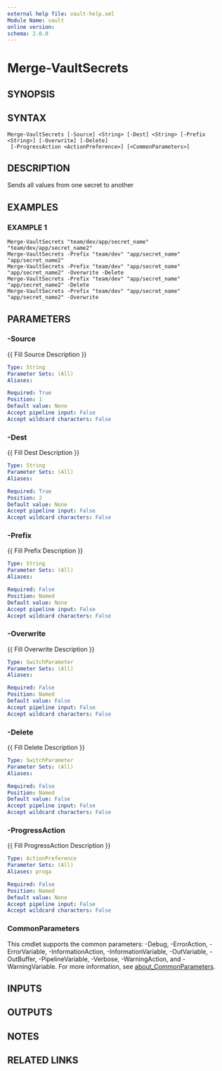 ```yaml
---
external help file: vault-help.xml
Module Name: vault
online version:
schema: 2.0.0
---
```


# Merge-VaultSecrets

## SYNOPSIS

## SYNTAX

```
Merge-VaultSecrets [-Source] <String> [-Dest] <String> [-Prefix <String>] [-Overwrite] [-Delete]
 [-ProgressAction <ActionPreference>] [<CommonParameters>]
```

## DESCRIPTION
Sends all values from one secret to another

## EXAMPLES

### EXAMPLE 1
```
Merge-VaultSecrets "team/dev/app/secret_name" "team/dev/app/secret_name2"
Merge-VaultSecrets -Prefix "team/dev" "app/secret_name" "app/secret_name2"
Merge-VaultSecrets -Prefix "team/dev" "app/secret_name" "app/secret_name2" -Overwrite -Delete
Merge-VaultSecrets -Prefix "team/dev" "app/secret_name" "app/secret_name2" -Delete
Merge-VaultSecrets -Prefix "team/dev" "app/secret_name" "app/secret_name2" -Overwrite
```

## PARAMETERS

### -Source
{{ Fill Source Description }}

```yaml
Type: String
Parameter Sets: (All)
Aliases:

Required: True
Position: 1
Default value: None
Accept pipeline input: False
Accept wildcard characters: False
```

### -Dest
{{ Fill Dest Description }}

```yaml
Type: String
Parameter Sets: (All)
Aliases:

Required: True
Position: 2
Default value: None
Accept pipeline input: False
Accept wildcard characters: False
```

### -Prefix
{{ Fill Prefix Description }}

```yaml
Type: String
Parameter Sets: (All)
Aliases:

Required: False
Position: Named
Default value: None
Accept pipeline input: False
Accept wildcard characters: False
```

### -Overwrite
{{ Fill Overwrite Description }}

```yaml
Type: SwitchParameter
Parameter Sets: (All)
Aliases:

Required: False
Position: Named
Default value: False
Accept pipeline input: False
Accept wildcard characters: False
```

### -Delete
{{ Fill Delete Description }}

```yaml
Type: SwitchParameter
Parameter Sets: (All)
Aliases:

Required: False
Position: Named
Default value: False
Accept pipeline input: False
Accept wildcard characters: False
```

### -ProgressAction
{{ Fill ProgressAction Description }}

```yaml
Type: ActionPreference
Parameter Sets: (All)
Aliases: proga

Required: False
Position: Named
Default value: None
Accept pipeline input: False
Accept wildcard characters: False
```

### CommonParameters
This cmdlet supports the common parameters: -Debug, -ErrorAction, -ErrorVariable, -InformationAction, -InformationVariable, -OutVariable, -OutBuffer, -PipelineVariable, -Verbose, -WarningAction, and -WarningVariable. For more information, see [about_CommonParameters](http://go.microsoft.com/fwlink/?LinkID=113216).

## INPUTS

## OUTPUTS

## NOTES

## RELATED LINKS
